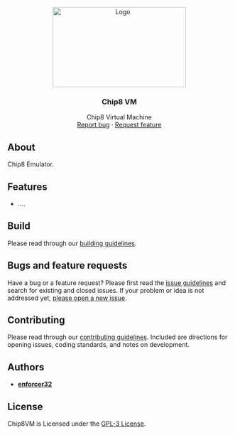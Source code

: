 <p align="center">
  <a href="#license">
    <img src="Resources/Branding/BannerSmall.png" alt="Logo" width=300 height=180>
  </a>

  <h3 align="center">Chip8 VM</h3>

  <p align="center">
    Chip8 Virtual Machine
    <br>
    <a href="https://github.com/enforcer32/Chip8VM/issues/new?labels=bug">Report bug</a>
    ·
    <a href="https://github.com/enforcer32/Chip8VM/issues/new?labels=feature">Request feature</a>
  </p>
</p>

## About

Chip8 Emulator.

## Features

- ....

## Build
Please read through our [building guidelines](https://github.com/enforcer32/Chip8VM/blob/master/BUILDING.md).

## Bugs and feature requests

Have a bug or a feature request? Please first read the [issue guidelines](https://github.com/enforcer32/Chip8VM/blob/master/CONTRIBUTING.md) and search for existing and closed issues. If your problem or idea is not addressed yet, [please open a new issue](https://github.com/enforcer32/Chip8VM/issues/new).

## Contributing

Please read through our [contributing guidelines](https://github.com/enforcer32/Chip8VM/blob/master/CONTRIBUTING.md). Included are directions for opening issues, coding standards, and notes on development.
## Authors

- [**enforcer32**](https://github.com/enforcer32)

## License

Chip8VM is Licensed under the [GPL-3 License](https://github.com/enforcer32/Chip8VM/blob/master/COPYING.txt).
